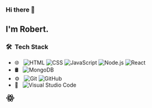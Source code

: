 ### Hi there 👋

## I'm Robert.

### 🛠 &nbsp;Tech Stack

- 🌐 &nbsp;
  ![HTML](https://img.shields.io/badge/-HTML-333333?style=flat&logo=HTML5)
  ![CSS](https://img.shields.io/badge/-CSS-333333?style=flat&logo=CSS3&logoColor=1572B6)
  ![JavaScript](https://img.shields.io/badge/-JavaScript-333333?style=flat&logo=javascript)
  ![Node.js](https://img.shields.io/badge/-Node.js-333333?style=flat&logo=node.js)
  ![React](https://img.shields.io/badge/-React-333333?style=flat&logo=react)
- 🛢 &nbsp;
  ![MongoDB](https://img.shields.io/badge/-MongoDB-333333?style=flat&logo=mongodb)
- ⚙️ &nbsp;
  ![Git](https://img.shields.io/badge/-Git-333333?style=flat&logo=git)
  ![GitHub](https://img.shields.io/badge/-GitHub-333333?style=flat&logo=github)
- 🔧 &nbsp;
  ![Visual Studio Code](https://img.shields.io/badge/-Visual%20Studio%20Code-333333?style=flat&logo=visual-studio-code&logoColor=007ACC)

<svg xmlns="http://www.w3.org/2000/svg" viewBox="0 0 24 24" width="24" height="24"><path fill="none" d="M0 0h24v24H0z"/><path d="M12 13.5a1.5 1.5 0 1 1 0-3 1.5 1.5 0 0 1 0 3zm-.528 2.994c.175.21.351.414.528.609.177-.195.353-.398.528-.609a24.883 24.883 0 0 1-1.056 0zm-1.995-.125a20.678 20.678 0 0 1-2.285-.368c-.075.35-.132.69-.17 1.016-.19 1.583.075 2.545.478 2.777.403.233 1.368-.019 2.645-.974.263-.197.528-.416.794-.655a20.678 20.678 0 0 1-1.462-1.796zm7.331-.368c-.717.16-1.483.284-2.285.368a20.678 20.678 0 0 1-1.462 1.796c.266.24.531.458.794.655 1.277.955 2.242 1.207 2.645.974.403-.232.667-1.194.479-2.777a11.36 11.36 0 0 0-.17-1.016zm1.45-.387c.577 2.639.274 4.74-1.008 5.48-1.282.74-3.253-.048-5.25-1.867-1.997 1.819-3.968 2.606-5.25 1.866-1.282-.74-1.585-2.84-1.009-5.48C3.167 14.794 1.5 13.48 1.5 12s1.667-2.793 4.241-3.614c-.576-2.639-.273-4.74 1.009-5.48 1.282-.74 3.253.048 5.25 1.867 1.997-1.819 3.968-2.606 5.25-1.866 1.282.74 1.585 2.84 1.009 5.48C20.833 9.206 22.5 10.52 22.5 12s-1.667 2.793-4.241 3.614zm-7.32-9.779a11.36 11.36 0 0 0-.793-.655C8.868 4.225 7.903 3.973 7.5 4.206c-.403.232-.667 1.194-.479 2.777.04.327.096.666.17 1.016a20.678 20.678 0 0 1 2.286-.368c.475-.653.965-1.254 1.462-1.796zm3.585 1.796c.802.084 1.568.209 2.285.368.075-.35.132-.69.17-1.016.19-1.583-.075-2.545-.478-2.777-.403-.233-1.368.019-2.645.974a11.36 11.36 0 0 0-.794.655c.497.542.987 1.143 1.462 1.796zm-1.995-.125c-.175-.21-.351-.414-.528-.609-.177.195-.353.398-.528.609a24.884 24.884 0 0 1 1.056 0zm-4.156 7.198a24.884 24.884 0 0 1-.528-.914c-.095.257-.183.51-.263.761.257.056.521.107.79.153zm1.932.234a22.897 22.897 0 0 0 3.392 0A22.897 22.897 0 0 0 15.392 12a22.897 22.897 0 0 0-1.696-2.938 22.897 22.897 0 0 0-3.392 0A22.897 22.897 0 0 0 8.608 12a22.897 22.897 0 0 0 1.696 2.938zm5.852-4.728c.095-.257.183-.51.263-.761a17.974 17.974 0 0 0-.79-.153 24.884 24.884 0 0 1 .527.914zM6.13 9.837c-.34.11-.662.23-.964.36C3.701 10.825 3 11.535 3 12c0 .465.7 1.175 2.166 1.803.302.13.624.25.964.36.222-.7.497-1.426.825-2.163a20.678 20.678 0 0 1-.825-2.163zm1.45-.388c.081.25.169.504.264.76a24.884 24.884 0 0 1 .528-.913c-.27.046-.534.097-.791.153zm10.29 4.714c.34-.11.662-.23.964-.36C20.299 13.175 21 12.465 21 12c0-.465-.7-1.175-2.166-1.803a11.36 11.36 0 0 0-.964-.36c-.222.7-.497 1.426-.825 2.163.328.737.603 1.462.825 2.163zm-1.45.388c-.081-.25-.169-.504-.264-.76a24.884 24.884 0 0 1-.528.913c.27-.046.534-.097.791-.153z"/></svg>
